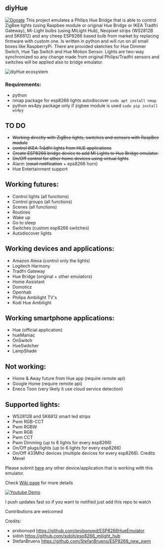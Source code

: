 ## diyHue
[![Donate](https://img.shields.io/badge/Donate-PayPal-green.svg)](https://www.paypal.me/mariusmotea)
This project emulates a Philips Hue Bridge that is able to control ZigBee lights (using Raspbee module or original Hue Bridge or IKEA Tradfri Gateway), Mi-Light bulbs (using MiLight Hub), Neopixel strips (WS2812B and SK6812) and any cheep ESP8266 based bulb from market by replacing firmware with custom one. Is written in python and will run on all small boxes like RaspberryPi. There are provided sketches for Hue Dimmer Switch, Hue Tap Switch and Hue Motion Sensor. Lights are two-way synchronized so any change made from original Philips/Tradfri sensors and switches will be applied also to bridge emulator.

![diyHue ecosystem](https://raw.githubusercontent.com/mariusmotea/diyHue/develop/Images/hue-map.png)

### Requirements:
 - python
 - nmap package for esp8266 lights autodiscover ```sudo apt install nmap```
 - python ws4py package only if zigbee module is used ```sudo pip install ws4py```


## TO DO
 - ~~Working directly with ZigBee lights, switches and sensors with RaspBee module~~
 - ~~control IKEA Trådfri lights from HUE applications~~
 - ~~Create ESP8266 bridge device to add MI Lights to Hue Bridge emulator.~~
 - ~~On/Off control for other home devices using virtual lights~~
 - Alarm (~~email notification~~ + eps8266 horn)
 - Hue Entertainment support

## Working futures:
  - Control lights (all functions)
  - Control groups (all functions)
  - Scenes (all functions)
  - Routines
  - Wake up
  - Go to sleep
  - Switches (custom esp8266 switches)
  - Autodiscover lights
  
## Working devices and applications:
  - Amazon Alexa (control only the lights)
  - Logitech Harmony
  - Tradfri Gateway
  - Hue Bridge (original + other emulators)
  - Home Assistant
  - Domoticz
  - Openhab
  - Philips Ambilight TV's 
  - Kodi Hue Ambilight
 
 ## Working smartphone applications:
  - Hue (official application)
  - hueManiac
  - OnSwitch
  - HueSwitcher
  - LampShade

## Not working:
  - Home & Away future from Hue app (require remote api)
  - Google Home (require remote api)
  - Eneco Toon (very likely it use cloud service detection)
  
## Supported lights:
  - WS2812B and SK6812 smart led strips
  - Pwm RGB-CCT
  - Pwm RGBW
  - Pwm RGB
  - Pwm CCT
  - Pwm Dimming (up to 6 lights for every esp8266)
  - On/Off plugs/lights (up to 6 lights for every esp8266)
  - On/Off 433Mhz devices (multiple devices for every esp8266). Credits Mevel
  
Please submit [here](https://github.com/mariusmotea/diyHue/issues/27) any other device/application that is working with this emulator.
  
Check [Wiki page](https://github.com/mariusmotea/diyHue/wiki) for more details  
  
[![Youtube Demo](https://img.youtube.com/vi/c6MsG3oIehY/0.jpg)](https://www.youtube.com/watch?v=c6MsG3oIehY)

I push updates fast so if you want to notified just add this repo to watch

Contributions are welcomed  

Credits:
  - probonopd https://github.com/probonopd/ESP8266HueEmulator
  - sidoh https://github.com/sidoh/esp8266_milight_hub
  - StefanBruens https://github.com/StefanBruens/ESP8266_new_pwm
